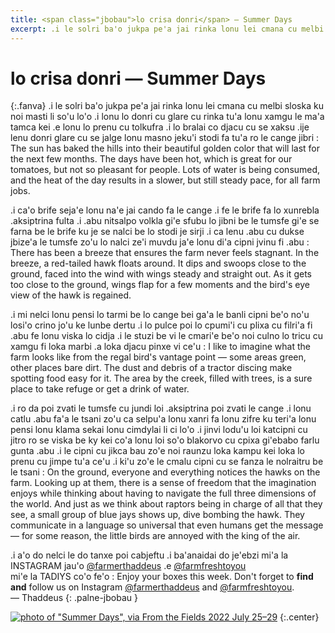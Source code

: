 ```yaml
---
title: <span class="jbobau">lo crisa donri</span> — Summer Days
excerpt: .i le solri ba'o jukpa pe'a jai rinka lonu lei cmana cu melbi sloska ku noi masti li so'u lo'o
---
```


# <span class="jbobau">lo crisa donri</span> — Summer Days

{:.fanva}
.i le solri ba'o jukpa pe'a jai rinka lonu lei cmana cu melbi sloska ku noi masti li so'u lo'o .i lonu lo donri cu glare cu rinka tu'a lonu xamgu le ma'a tamca kei .e lonu lo prenu cu tolkufra .i lo bralai co djacu cu se xaksu .ije lenu donri glare cu se jalge lonu masno jeku'i stodi fa tu'a ro le cange jibri 
: The sun has baked the hills into their beautiful golden color that will last for the next few months. The days have been hot, which is great for our tomatoes, but not so pleasant for people. Lots of water is being consumed, and the heat of the day results in a slower, but still steady pace, for all farm jobs.

.i ca'o brife seja'e lonu na'e jai cando fa le cange .i fe le brife fa lo xunrebla .aksiptrina fulta .i .abu nitsalpo volkla gi'e sfubu lo jibni be le tumsfe gi'e se farna be le brife ku je se nalci be lo stodi je sirji .i ca lenu .abu cu dukse jbize'a le tumsfe zo'u lo nalci ze'i muvdu ja'e lonu di'a cipni jvinu fi .abu 
: There has been a breeze that ensures the farm never feels stagnant. In the breeze, a red-tailed hawk floats around. It dips and swoops close to the ground, faced into the wind with wings steady and straight out. As it gets too close to the ground, wings flap for a few moments and the bird's eye view of the hawk is regained.

.i mi nelci lonu pensi lo tarmi be lo cange bei ga'a le banli cipni be'o no'u losi'o crino jo'u ke lunbe dertu .i lo pulce poi lo cpumi'i cu plixa cu filri'a fi .abu fe lonu viska lo cidja  .i le stuzi be vi le cmari'e be'o noi culno lo tricu cu xamgu fi loka marbi .a loka djacu pinxe vi ce'u 
: I like to imagine what the farm looks like from the regal bird's vantage point — some areas green, other places bare dirt. The dust and debris of a tractor discing make spotting food easy for it. The area by the creek, filled with trees, is a sure place to take refuge or get a drink of water.

.i ro da poi zvati le tumsfe cu jundi loi .aksiptrina poi zvati le cange .i lonu catlu .abu fa'a le tsani zo'u ca selpu'a lonu xanri fa lonu zifre ku teri'a lonu pensi lonu klama sekai lonu cimdylai li ci lo'o  .i jinvi lodu'u loi katcipni cu jitro ro se viska be ky kei co'a lonu loi so'o blakorvo cu cpixa gi'ebabo farlu gunta .abu  .i le cipni cu jikca bau zo'e noi raunzu loka kampu kei loka lo prenu cu jimpe tu'a ce'u .i ki'u zo'e le cmalu cipni cu se fanza le nolraitru be le tsani 
: On the ground, everyone and everything notices the hawks on the farm. Looking up at them, there is a sense of freedom that the imagination enjoys while thinking about having to navigate the full three dimensions of the world. And just as we think about raptors being in charge of all that they see, a small group of blue jays shows up, dive bombing the hawk. They communicate in a language so universal that even humans get the message — for some reason, the little birds are annoyed with the king of the air.

.i a'o do nelci le do tanxe poi cabjeftu .i ba'anaidai do je'ebzi mi'a la INSTAGRAM jau'o [@farmerthaddeus] .e [@farmfreshtoyou] <br/> mi'e la TADIYS co'o fe'o
: Enjoy your boxes this week. Don't forget to **find and** follow us on Instagram [@farmerthaddeus] and [@farmfreshtoyou]. <br/> — Thaddeus
{: .palne-jbobau }

[![photo of "Summer Days", via _From the Fields_ 2022 July 25–29](https://i.imgur.com/4V304JPl.jpg)](https://i.imgur.com/4V304JP.jpg)
{:.center}

[@farmerthaddeus]: https://instagram.com/farmerthaddeus
[@farmfreshtoyou]: https://instagram.com/farmfreshtoyou
